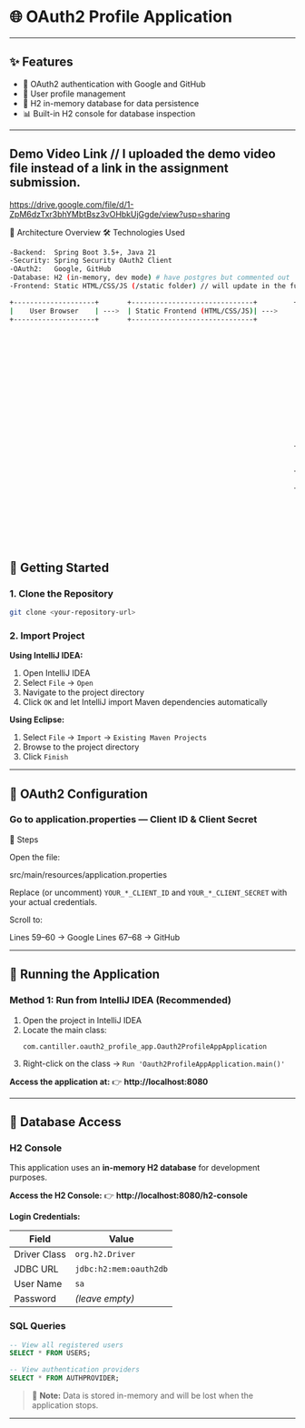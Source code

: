 # 🌐 OAuth2 Profile Application



---

## ✨ Features

- 🔐 OAuth2 authentication with Google and GitHub
- 👤 User profile management
- 💾 H2 in-memory database for data persistence
- 📊 Built-in H2 console for database inspection


---

## Demo Video Link // I uploaded the demo video file instead of a link in the assignment submission.

https://drive.google.com/file/d/1-ZpM6dzTxr3bhYMbtBsz3vOHbkUjGgde/view?usp=sharing

🧱 Architecture Overview
🛠️ Technologies Used

```bash
-Backend:  Spring Boot 3.5+, Java 21
-Security: Spring Security OAuth2 Client
-OAuth2:   Google, GitHub
-Database: H2 (in-memory, dev mode) # have postgres but commented out
-Frontend: Static HTML/CSS/JS (/static folder) // will update in the future to ReactJS
```
```bash
+--------------------+       +------------------------------+         +-----------------------------------------+       
|    User Browser    | --->  | Static Frontend (HTML/CSS/JS)| --->    | Spring Boot Backend (OAuth Login Demo)  | 
+--------------------+       +------------------------------+          +-----------------------------------------+       
                                                                      |                                         |       
                                                                      |  +-----------------------------------+  |
                                                                      |  | Spring Security OAuth2 Client     |  |
                                                                      |  |  - Handles login redirects        |  |
                                                                      |  |  - Fetches access tokens          |  |
                                                                      |  |  - Loads user info (OIDC/OAuth2)  |  |
                                                                      |  +----------------+------------------+  |
                                                                      |                       |                 |
                                                                      |                       v                 |
                                                                      |  +-----------------------------------+  |
                                                                      |  | CustomOAuth2UserService           |  |
                                                                      |  |  - Maps user info to DB record    |  |
                                                                      |  |  - Links AuthProvider entries     |  |
                                                                      |  +----------------+------------------+  |
                                                                      +-----------------------------------------+
                                                                                            |
                                                                                            v
                                                                      +------------------------------+
                                                                      |     H2 In-Memory Database    |
                                                                      +------------------------------+
                                                                      |  users table                 |
                                                                      |  ─ id, email, name...        |
                                                                       +------------------------------+
                                                                      |  auth_providers table        |
                                                                      |  ─ provider, sub, FK...      |
                                                                       +------------------------------+

```



## 🚀 Getting Started

### 1. Clone the Repository

```bash
git clone <your-repository-url>
```

### 2. Import Project

**Using IntelliJ IDEA:**
1. Open IntelliJ IDEA
2. Select `File` → `Open`
3. Navigate to the project directory
4. Click `OK` and let IntelliJ import Maven dependencies automatically

**Using Eclipse:**
1. Select `File` → `Import` → `Existing Maven Projects`
2. Browse to the project directory
3. Click `Finish`

---

## 🔐 OAuth2 Configuration


###  Go to application.properties — Client ID & Client Secret

📝 Steps


Open the file:


src/main/resources/application.properties






Replace (or uncomment) `YOUR_*_CLIENT_ID` and `YOUR_*_CLIENT_SECRET` with your actual credentials.

Scroll to:

Lines 59–60 → Google 
Lines 67–68 → GitHub




---

## 🏃 Running the Application

### Method 1: Run from IntelliJ IDEA (Recommended)

1. Open the project in IntelliJ IDEA
2. Locate the main class:
   ```
   com.cantiller.oauth2_profile_app.Oauth2ProfileAppApplication
   ```
3. Right-click on the class → `Run 'Oauth2ProfileAppApplication.main()'`



**Access the application at:**
👉 **http://localhost:8080**

---

## 💾 Database Access

### H2 Console

This application uses an **in-memory H2 database** for development purposes.

**Access the H2 Console:**
👉 **http://localhost:8080/h2-console**

**Login Credentials:**

| Field | Value |
|-------|-------|
| Driver Class | `org.h2.Driver` |
| JDBC URL | `jdbc:h2:mem:oauth2db` |
| User Name | `sa` |
| Password | *(leave empty)* |

### SQL Queries

```sql
-- View all registered users
SELECT * FROM USERS;

-- View authentication providers
SELECT * FROM AUTHPROVIDER;
```

> 📝 **Note:** Data is stored in-memory and will be lost when the application stops.

---
